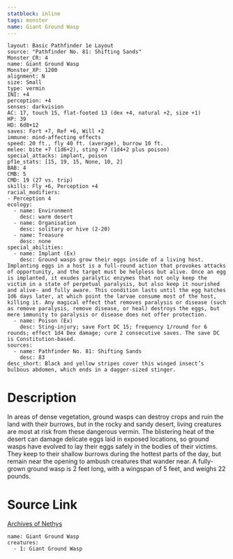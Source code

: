 ```yaml
---
statblock: inline
tags: monster
name: Giant Ground Wasp
---
```

```statblock
layout: Basic Pathfinder 1e Layout
source: "Pathfinder No. 81: Shifting Sands"
Monster_CR: 4
name: Giant Ground Wasp
Monster_XP: 1200
alignment: N
size: Small
type: vermin
INI: +4
perception: +4
senses: darkvision
AC: 17, touch 15, flat-footed 13 (dex +4, natural +2, size +1)
HP: 39
HD: 6d8+12
saves: Fort +7, Ref +6, Will +2
immune: mind-affecting effects
speed: 20 ft., fly 40 ft. (average), burrow 10 ft.
melee: bite +7 (1d6+2), sting +7 (1d4+2 plus poison)
special_attacks: implant, poison
pf1e_stats: [15, 19, 15, None, 10, 2]
BAB: 4
CMB: 5
CMD: 19 (27 vs. trip)
skills: Fly +6, Perception +4
racial_modifiers:
- Perception 4
ecology:
  - name: Environment
    desc: warm desert
  - name: Organisation
    desc: solitary or hive (2-20)
  - name: Treasure
    desc: none
special_abilities:
  - name: Implant (Ex)
    desc: Ground wasps grow their eggs inside of a living host. Implanting eggs in a host is a full-round action that provokes attacks of opportunity, and the target must be helpless but alive. Once an egg is implanted, it exudes paralytic enzymes that not only keep the victim in a state of perpetual paralysis, but also keep it nourished and alive- and fully aware. This condition lasts until the egg hatches 1d6 days later, at which point the larvae consume most of the host, killing it. Any magical effect that removes paralysis or disease (such as remove paralysis, remove disease, or heal) destroys the eggs, but mere immunity to paralysis or disease does not offer protection.
  - name: Poison (Ex)
    desc: Sting-injury; save Fort DC 15; frequency 1/round for 6 rounds; effect 1d4 Dex damage; cure 2 consecutive saves. The save DC is Constitution-based.
sources:
  - name: Pathfinder No. 81: Shifting Sands
    desc: 83
desc_short: Black and yellow stripes cover this winged insect’s bulbous abdomen, which ends in a dagger-sized stinger.
```
# Description
In areas of dense vegetation, ground wasps can destroy crops and ruin the land with their burrows, but in the rocky and sandy desert, living creatures are most at risk from these dangerous vermin. The blistering heat of the desert can damage delicate eggs laid in exposed locations, so ground wasps have evolved to lay their eggs safely in the bodies of their victims. They keep to their shallow burrows during the hottest parts of the day, but remain near the opening to ambush creatures that wander near. A fully-grown ground wasp is 2 feet long, with a wingspan of 5 feet, and weighs 22 pounds.
# Source Link
[Archives of Nethys](https://aonprd.com/MonsterDisplay.aspx?ItemName=Giant%20Ground%20Wasp)
```encounter-table
name: Giant Ground Wasp
creatures:
  - 1: Giant Ground Wasp
```
